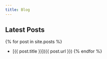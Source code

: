 ```yaml
---
title: Blog
---
```

## Latest Posts
{% for post in site.posts %}
- [{{ post.title }}]({{ post.url }})
{% endfor %}
